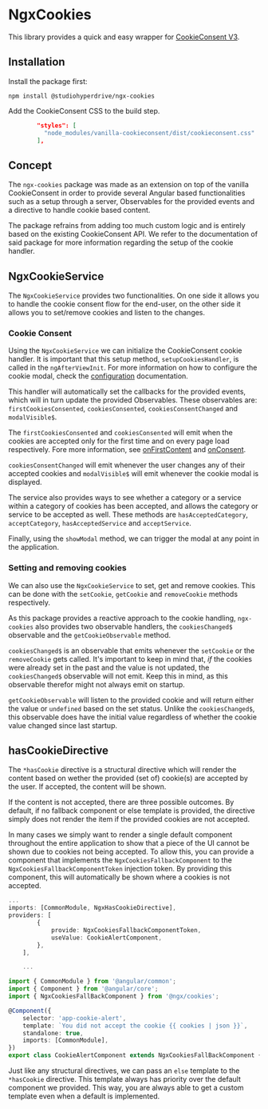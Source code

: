 # NgxCookies

This library provides a quick and easy wrapper for [CookieConsent V3](https://cookieconsent.orestbida.com).

## Installation

Install the package first:

```shell
npm install @studiohyperdrive/ngx-cookies
```

Add the CookieConsent CSS to the build step.

``` json
        "styles": [
          "node_modules/vanilla-cookieconsent/dist/cookieconsent.css"
        ],
```

## Concept

The `ngx-cookies` package was made as an extension on top of the vanilla CookieConsent in order to provide several Angular based functionalities such as a setup through a server, Observables for the provided events and a directive to handle cookie based content.

The package refrains from adding too much custom logic and is entirely based on the existing CookieConsent API. We refer to the documentation of said package for more information regarding the setup of the cookie handler.

## NgxCookieService

The `NgxCookieService` provides two functionalities. On one side it allows you to handle the cookie consent flow for the end-user, on the other side it allows you to set/remove cookies and listen to the changes.

### Cookie Consent
Using the `NgxCookieService` we can initialize the CookieConsent cookie handler. It is important that this setup method, `setupCookiesHandler`, is called in the `ngAfterViewInit`. For more information on how to configure the cookie modal, check the [configuration](https://cookieconsent.orestbida.com/essential/getting-started.html#configuration) documentation.

This handler will automatically set the callbacks for the provided events, which will in turn update the provided Observables. These observables are: `firstCookiesConsented`, `cookiesConsented`, `cookiesConsentChanged` and `modalVisible$`.

The `firstCookiesConsented` and `cookiesConsented` will emit when the cookies are accepted only for the first time and on every page load respectively. Fore more information, see [onFirstContent](https://cookieconsent.orestbida.com/advanced/callbacks-events.html#onfirstconsent) and [onConsent](https://cookieconsent.orestbida.com/advanced/callbacks-events.html#onfirstconsent).

`cookiesConsentChanged` will emit whenever the user changes any of their accepted cookies and `modalVisible$` will emit whenever the cookie modal is displayed.

The service also provides ways to see whether a category or a service within a category of cookies has been accepted, and allows the category or service to be accepted as well. These methods are `hasAcceptedCategory`, `acceptCategory`, `hasAcceptedService` and `acceptService`.

Finally, using the `showModal` method, we can trigger the modal at any point in the application.

### Setting and removing cookies

We can also use the `NgxCookieService` to set, get and remove cookies. This can be done with the `setCookie`, `getCookie` and `removeCookie` methods respectively.

As this package provides a reactive approach to the cookie handling, `ngx-cookies` also provides two observable handlers, the `cookiesChanged$` observable and the `getCookieObservable` method.

`cookiesChanged$` is an observable that emits whenever the `setCookie` or the `removeCookie` gets called. It's important to keep in mind that, _if_ the cookies were already set in the past and the value is not updated, the `cookiesChanged$` observable will not emit. Keep this in mind, as this observable therefor might not always emit on startup.

`getCookieObservable` will listen to the provided cookie and will return either the value or `undefined` based on the set status. Unlike the `cookiesChanged$`, this observable does have the initial value regardless of whether the cookie value changed since last startup.

## hasCookieDirective

The `*hasCookie` directive is a structural directive which will render the content based on wether the provided (set of) cookie(s) are accepted by the user. If accepted, the content will be shown.

If the content is not accepted, there are three possible outcomes. By default, if no fallback component or else template is provided, the directive simply does not render the item if the provided cookies are not accepted.

In many cases we simply want to render a single default component throughout the entire application to show that a piece of the UI cannot be shown due to cookies not being accepted. To allow this, you can provide a component that implements the `NgxCookiesFallbackComponent` to the `NgxCookiesFallbackComponentToken` injection token. By providing this component, this will automatically be shown where a cookies is not accepted.

``` ts
...
imports: [CommonModule, NgxHasCookieDirective],
providers: [
		{
			provide: NgxCookiesFallbackComponentToken,
			useValue: CookieAlertComponent,
		},
	],

    ...

import { CommonModule } from '@angular/common';
import { Component } from '@angular/core';
import { NgxCookiesFallBackComponent } from '@ngx/cookies';

@Component({
	selector: 'app-cookie-alert',
	template: `You did not accept the cookie {{ cookies | json }}`,
	standalone: true,
	imports: [CommonModule],
})
export class CookieAlertComponent extends NgxCookiesFallBackComponent {}


```

Just like any structural directives, we can pass an `else` template to the `*hasCookie` directive. This template always has priority over the default component we provided. This way, you are always able to get a custom template even when a default is implemented.


#
